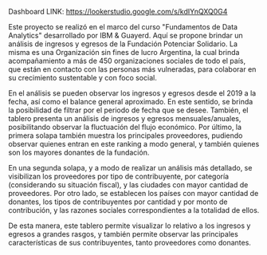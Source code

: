 Dashboard LINK: https://lookerstudio.google.com/s/kdIYnQXQ0G4

Este proyecto se realizó en el marco del curso "Fundamentos de Data Analytics" desarrollado por IBM & Guayerd. 
Aquí se propone brindar un análisis de ingresos y egresos de la Fundación Potenciar Solidario. La misma es una Organización sin fines de lucro Argentina, la cual brinda acompañamiento a más de 450 organizaciones sociales de todo el país, que están en contacto con las personas más vulneradas, para colaborar en su crecimiento sustentable y con foco social.

En el análisis se pueden observar los ingresos y egresos desde el 2019 a la fecha, así como el balance general aproximado. En este sentido, se brinda la posibilidad de filtrar por el periodo de fecha que se desee. 
También, el tablero presenta un análisis de ingresos y egresos mensuales/anuales, posibilitando observar la fluctuación del flujo económico. 
Por último, la primera solapa también muestra los principales proveedores, pudiendo observar quienes entran en este ranking a modo general, y también quienes son los mayores donantes de la fundación. 

En una segunda solapa, y a modo de realizar un análisis más detallado, se visibilizan los proveedores por tipo de contribuyente, por categoría (considerando su situación fiscal), y las ciudades con mayor cantidad de proveedores. 
Por otro lado, se establecen los países con mayor cantidad de donantes, los tipos de contribuyentes por cantidad y por monto de contribución, y las razones sociales correspondientes a la totalidad de ellos. 

De esta manera, este tablero permite visualizar lo relativo a los ingresos y egresos a grandes rasgos, y también permite observar las principales características de sus contribuyentes, tanto proveedores como donantes.
